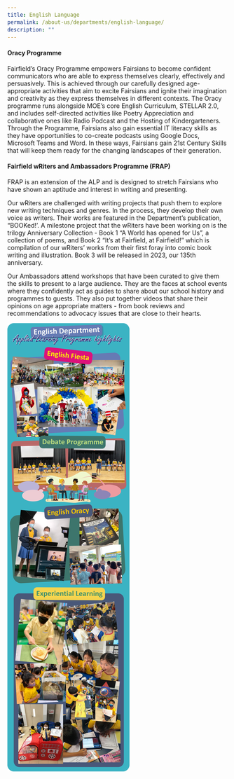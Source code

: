 ```yaml
---
title: English Language
permalink: /about-us/departments/english-language/
description: ""
---
```



<h4><strong>Oracy Programme</strong></h4>
<p>Fairfield&rsquo;s Oracy Programme empowers Fairsians to become confident communicators who are able to express themselves clearly, effectively and persuasively. This is achieved through our carefully designed age-appropriate activities that aim to excite Fairsians and ignite their imagination and creativity as they express themselves in different contexts. The Oracy programme runs alongside MOE&rsquo;s core English Curriculum, STELLAR 2.0, and includes self-directed activities like Poetry Appreciation and collaborative ones like Radio Podcast and the Hosting of Kindergarteners. Through the Programme, Fairsians also gain essential IT literacy skills as they have opportunities to co-create podcasts using Google Docs, Microsoft Teams and Word. In these ways, Fairsians gain 21st Century Skills that will keep them ready for the changing landscapes of their generation.</p>
<h4><strong>Fairfield wRiters and Ambassadors Programme (FRAP)</strong></h4>
<p>FRAP is an extension of the ALP and is designed to stretch Fairsians who have shown an aptitude and interest in writing and presenting.&nbsp;</p>
<p>Our wRiters are challenged with writing projects that push them to explore new writing techniques and genres. In the process, they develop their own voice as writers. Their works are featured in the Department&rsquo;s publication, &ldquo;BOOKed!&rsquo;. A milestone project that the wRiters have been working on is the trilogy Anniversary Collection - Book 1 &ldquo;A World has opened for Us&rdquo;, a collection of poems, and Book 2 &ldquo;It&rsquo;s at Fairfield, at Fairfield!&rdquo; which is compilation of our wRiters&rsquo; works from their first foray into comic book writing and illustration. Book 3 will be released in 2023, our 135th anniversary.</p>
<p>Our Ambassadors attend workshops that have been curated to give them the skills to present to a large audience. They are the faces at school events where they confidently act as guides to share about our school history and programmes to guests. They also put together videos that share their opinions on age appropriate matters - from book reviews and recommendations to advocacy issues that are close to their hearts.</p>
<img src="/images/eng.jpg">